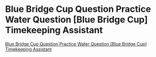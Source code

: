 # Blue Bridge Cup Question Practice Water Question [Blue Bridge Cup] Timekeeping Assistant
[Blue Bridge Cup Question Practice Water Question [Blue Bridge Cup] Timekeeping Assistant](https://aiwithcloud.com/2022/09/15/blue_bridge_cup_question_practice_water_question_blue_bridge_cup_timekeeping_assistant/)